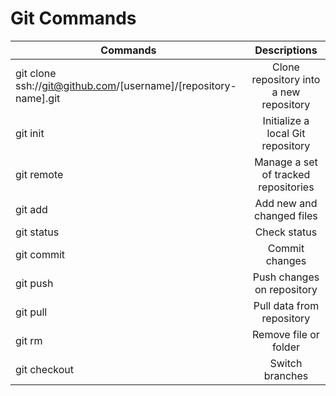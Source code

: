 # Git Commands

| Commands       | Descriptions        |
| ------------- |:-------------:|
| git clone ssh://git@github.com/[username]/[repository-name].git   | Clone repository into a new repository |
| git init      | Initialize a local Git repository       |
| git remote  | Manage a set of tracked repositories     |
| git add   | Add new and changed files   |
| git status |  Check status  |
| git commit | Commit changes   |
| git push   |  Push changes on repository  |
| git pull   | Pull data from repository   |
| git rm  | Remove file or folder |
| git checkout | Switch branches  |